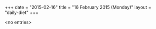 +++
date = "2015-02-16"
title = "16 February 2015 (Monday)"
layout = "daily-diet"
+++

<p>&lt;no entries&gt;</p>